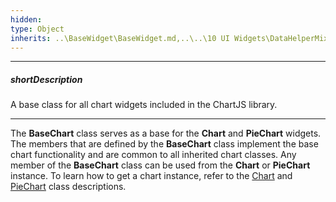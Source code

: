 ```yaml
---
hidden: 
type: Object
inherits: ..\BaseWidget\BaseWidget.md,..\..\10 UI Widgets\DataHelperMixin\DataHelperMixin.md
---
```

---
##### shortDescription
A base class for all chart widgets included in the ChartJS library.

---
The **BaseChart** class serves as a base for the **Chart** and **PieChart** widgets. The members that are defined by the **BaseChart** class implement the base chart functionality and are common to all inherited chart classes. Any member of the **BaseChart** class can be used from the **Chart** or **PieChart** instance. To learn how to get a chart instance, refer to the [Chart](/api-reference/20%20Data%20Visualization%20Widgets/dxChart/3%20Methods '/Documentation/ApiReference/Data_Visualization_Widgets/dxChart/Methods/') and [PieChart](/api-reference/20%20Data%20Visualization%20Widgets/BaseChart/3%20Methods '/Documentation/ApiReference/Data_Visualization_Widgets/dxPieChart/Methods/') class descriptions.